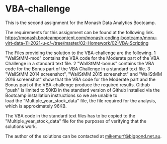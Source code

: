 # VBA-challenge

This is the second assignment for the Monash Data Analytics Bootcamp.

The requirements for this assignment can be found at the following link.
https://monash.bootcampcontent.com/monash-coding-bootcamp/monu-virt-data-11-2021-u-c/-/tree/master/02-Homework/02-VBA-Scripting

The Files providing the solution to the VBA-challenge are the following.
1   "WallStMM-mod"    contains the VBA code for the Moderate part of the VBA Challenge in a standard text file.
2   "WallStMM-bonus"  contains the VBA code for the Bonus part of the VBA Challenge  in a standard text file.
3   "WallStMM 2014 screenshot", "WallStMM 2015 screenshot" and "WallStMM 2016 screenshot" show that the VBA code for the Moderate part and
    the Bonus part of the VBA-challenge produce the required results.
Github "push" is limited to 50KB in the standard version of Github installed via the Bootcamp installation instructions so we are unable to  
load the "Multiple_year_stock_data" file, the file required for the analysis, which is approximately 96KB.

The VBA code in the standard text files has to be copied to the "Multiple_year_stock_data" file for the purposes of verifying that the solutions work.

The author of the solutions can be contacted at mikemurf@bigpond.net.au.


